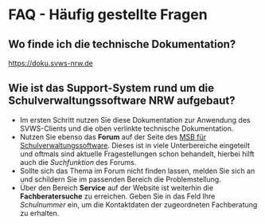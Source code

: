 # FAQ - Häufig gestellte Fragen

## Wo finde ich die technische Dokumentation?

https://doku.svws-nrw.de

## Wie ist das Support-System rund um die Schulverwaltungssoftware NRW aufgebaut?

* Im ersten Schritt nutzen Sie diese Dokumentation zur Anwendung des SVWS-Clients und die oben verlinkte technische Dokumentation.
* Nutzen Sie ebenso das **Forum** auf der Seite des [MSB für Schulverwaltungssoftware](https://svws.nrw.de). Dieses ist in viele Unterbereiche eingeteilt und oftmals sind aktuelle Fragestellungen schon behandelt, hierbei hilft auch die *Suchfunktion* des Forums.
* Sollte sich das Thema im Forum nicht finden lassen, melden Sie sich an und schildern Sie im passenden Bereich die Problemstellung.
* Über den Bereich **Service** auf der Website ist weiterhin die **Fachberatersuche** zu erreichen. Geben Sie in das Feld Ihre *Schulnummer* ein, um die Kontaktdaten der zugeordneten Fachberatung zu erhalten.
